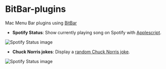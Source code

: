 # BitBar-plugins
Mac Menu Bar plugins using [BitBar](https://github.com/matryer/bitbar)

- **Spotify Status**: Show currently playing song on Spotify with [Applescript](https://en.wikipedia.org/wiki/AppleScript).

![Spotify Status image](https://raw.github.com/dinispeixoto/BitBar-plugins/master/imgs/spotify_status.png)

- **Chuck Norris jokes**: Display a [random Chuck Norris joke](https://github.com/chucknorris-io/chuck-api).

![Spotify Status image](https://raw.github.com/dinispeixoto/BitBar-plugins/master/imgs/cn_jokes.png)